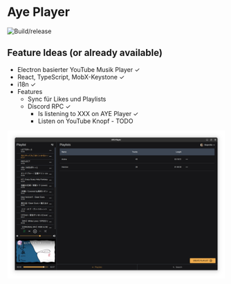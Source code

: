 # Aye Player

![Build/release](https://github.com/AYE-Player/aye-player/workflows/Build/release/badge.svg)

## Feature Ideas (or already available)

- Electron basierter YouTube Musik Player ✓
- React, TypeScript, MobX-Keystone ✓
- i18n ✓
- Features
  - Sync für Likes und Playlists
  - Discord RPC ✓
    - Is listening to XXX on AYE Player ✓
    - Listen on YouTube Knopf - TODO

![Planung](./.github/aye.png)
